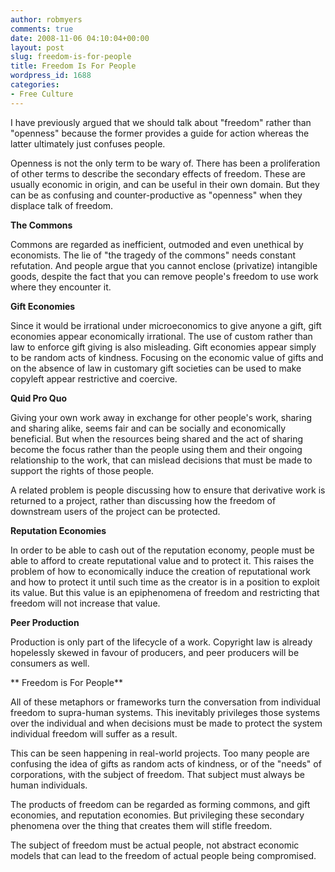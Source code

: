 ```yaml
---
author: robmyers
comments: true
date: 2008-11-06 04:10:04+00:00
layout: post
slug: freedom-is-for-people
title: Freedom Is For People
wordpress_id: 1688
categories:
- Free Culture
---
```


I have previously argued that we should talk about "freedom" rather than "openness" because the former provides a guide for action whereas the latter ultimately just confuses people.  
  
Openness is not the only term to be wary of. There has been a proliferation of other terms to describe the secondary effects of freedom. These are usually economic in origin, and can be useful in their own domain. But they can be as confusing and counter-productive as "openness" when they displace talk of freedom.  
  
**The Commons**  
  
Commons are regarded as inefficient, outmoded and even unethical by economists. The lie of "the tragedy of the commons" needs constant refutation. And people argue that you cannot enclose (privatize) intangible goods, despite the fact that you can remove people's freedom to use work where they encounter it.  
  
**Gift Economies**  
  
Since it would be irrational under microeconomics to give anyone a gift, gift economies appear economically irrational. The use of custom rather than law to enforce gift giving is also misleading. Gift economies appear simply to be random acts of kindness. Focusing on the economic value of gifts and on the absence of law in customary gift societies can be used to make copyleft appear restrictive and coercive.    
  
**Quid Pro Quo**  
  
Giving your own work away in exchange for other people's work, sharing and sharing alike, seems fair and can be socially and economically beneficial. But when the resources being shared and the act of sharing become the focus rather than the people using them and their ongoing relationship to the work, that can mislead decisions that must be made to support the rights of those people.   
  
A related problem is people discussing how to ensure that derivative work is returned to a project, rather than discussing how the freedom of downstream users of the project can be protected.  
  
**Reputation Economies**  
  
In order to be able to cash out of the reputation economy, people must be able to afford to create reputational value and to protect it. This raises the problem of how to economically induce the creation of reputational work and how to protect it until such time as the creator is in a position to exploit its value. But this value is an epiphenomena of freedom and restricting that freedom will not increase that value.  
  
**Peer Production**  
  
Production is only part of the lifecycle of a work. Copyright law is already hopelessly skewed in favour of producers, and peer producers will be consumers as well.  
  
** Freedom is For People**  
  
All of these metaphors or frameworks turn the conversation from individual freedom to supra-human systems. This inevitably privileges those systems over the individual and when decisions must be made to protect the system individual freedom will suffer as a result.  
  
This can be seen happening in real-world projects. Too many people are confusing the idea of gifts as random acts of kindness, or of the "needs" of corporations, with the subject of freedom. That subject must always be human individuals.  
  
The products of freedom can be regarded as forming commons, and gift economies, and reputation economies. But privileging these secondary phenomena over the thing that creates them will stifle freedom.   
  
The subject of freedom must be actual people, not abstract economic models that can lead to the freedom of actual people being compromised.  
  
  


